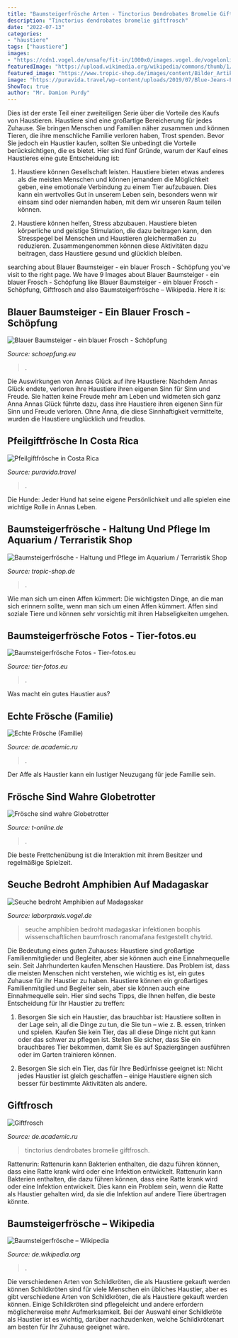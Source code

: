 ```yaml
---
title: "Baumsteigerfrösche Arten - Tinctorius Dendrobates Bromelie Giftfrosch"
description: "Tinctorius dendrobates bromelie giftfrosch"
date: "2022-07-13"
categories:
- "haustiere"
tags: ["haustiere"]
images:
- "https://cdn1.vogel.de/unsafe/fit-in/1000x0/images.vogel.de/vogelonline/bdb/835300/835340/original.jpg"
featuredImage: "https://upload.wikimedia.org/wikipedia/commons/thumb/1/17/Dendrobates_tinctorius_var_azureus_B300981_11.jpg/220px-Dendrobates_tinctorius_var_azureus_B300981_11.jpg"
featured_image: "https://www.tropic-shop.de/images/content/Bilder_Artikelbeschreibungen/Baumsteigerfroesche/baumsteigerfroesche_3.jpg"
image: "https://puravida.travel/wp-content/uploads/2019/07/Blue-Jeans-Frosch-Ofaga-pumilio-Pfeilgiftfrosch-Costa-Rica.jpg"
ShowToc: true
author: "Mr. Damion Purdy"
---
```



Dies ist der erste Teil einer zweiteiligen Serie über die Vorteile des Kaufs von Haustieren.
Haustiere sind eine großartige Bereicherung für jedes Zuhause. Sie bringen Menschen und Familien näher zusammen und können Tieren, die ihre menschliche Familie verloren haben, Trost spenden. Bevor Sie jedoch ein Haustier kaufen, sollten Sie unbedingt die Vorteile berücksichtigen, die es bietet. Hier sind fünf Gründe, warum der Kauf eines Haustieres eine gute Entscheidung ist:
1) Haustiere können Gesellschaft leisten. Haustiere bieten etwas anderes als die meisten Menschen und können jemandem die Möglichkeit geben, eine emotionale Verbindung zu einem Tier aufzubauen. Dies kann ein wertvolles Gut in unserem Leben sein, besonders wenn wir einsam sind oder niemanden haben, mit dem wir unseren Raum teilen können.

2) Haustiere können helfen, Stress abzubauen. Haustiere bieten körperliche und geistige Stimulation, die dazu beitragen kann, den Stresspegel bei Menschen und Haustieren gleichermaßen zu reduzieren. Zusammengenommen können diese Aktivitäten dazu beitragen, dass Haustiere gesund und glücklich bleiben.

	

		
searching about Blauer Baumsteiger - ein blauer Frosch - Schöpfung you've visit to the right page. We have 9 Images about Blauer Baumsteiger - ein blauer Frosch - Schöpfung like Blauer Baumsteiger - ein blauer Frosch - Schöpfung, Giftfrosch and also Baumsteigerfrösche – Wikipedia. Here it is:
		
    
## Blauer Baumsteiger - Ein Blauer Frosch - Schöpfung

<img loading=lazy src="https://www.schoepfung.eu/fileadmin/naturfotos/6/weitere/blauer_baumsteiger.jpg" onerror="this.onerror=null;this.src='https://tse3.mm.bing.net/th?id=OIP.GwDYB81zRtpq08pcAzwtngHaE8&amp;pid=15.1';" alt="Blauer Baumsteiger - ein blauer Frosch - Schöpfung">

_Source: schoepfung.eu_

>. 

	

Die Auswirkungen von Annas Glück auf ihre Haustiere: Nachdem Annas Glück endete, verloren ihre Haustiere ihren eigenen Sinn für Sinn und Freude. Sie hatten keine Freude mehr am Leben und widmeten sich ganz Anna
Annas Glück führte dazu, dass ihre Haustiere ihren eigenen Sinn für Sinn und Freude verloren. Ohne Anna, die diese Sinnhaftigkeit vermittelte, wurden die Haustiere unglücklich und freudlos.

    
## Pfeilgiftfrösche In Costa Rica

<img loading=lazy src="https://puravida.travel/wp-content/uploads/2019/07/Blue-Jeans-Frosch-Ofaga-pumilio-Pfeilgiftfrosch-Costa-Rica.jpg" onerror="this.onerror=null;this.src='https://tse3.mm.bing.net/th?id=OIP.BVuUaCECwLIL-a2cRp_kuAHaEt&amp;pid=15.1';" alt="Pfeilgiftfrösche in Costa Rica">

_Source: puravida.travel_

>. 

	

Die Hunde: Jeder Hund hat seine eigene Persönlichkeit und alle spielen eine wichtige Rolle in Annas Leben.

    
## Baumsteigerfrösche - Haltung Und Pflege Im Aquarium / Terraristik Shop

<img loading=lazy src="https://www.tropic-shop.de/images/content/Bilder_Artikelbeschreibungen/Baumsteigerfroesche/baumsteigerfroesche_3.jpg" onerror="this.onerror=null;this.src='https://tse1.mm.bing.net/th?id=OIP.1FBErLLCcLt8MLAhGQo7NwHaE8&amp;pid=15.1';" alt="Baumsteigerfrösche - Haltung und Pflege im Aquarium / Terraristik Shop">

_Source: tropic-shop.de_

>. 

	

Wie man sich um einen Affen kümmert: Die wichtigsten Dinge, an die man sich erinnern sollte, wenn man sich um einen Affen kümmert.
Affen sind soziale Tiere und können sehr vorsichtig mit ihren Habseligkeiten umgehen.

    
## Baumsteigerfrösche Fotos - Tier-fotos.eu

<img loading=lazy src="http://www.tier-fotos.eu/1200/faerberfrosch--19108.jpg" onerror="this.onerror=null;this.src='https://tse2.mm.bing.net/th?id=OIP.H3o6cwGus2FOwdVVBzQQYgHaFj&amp;pid=15.1';" alt="Baumsteigerfrösche Fotos - Tier-fotos.eu">

_Source: tier-fotos.eu_

>. 

	

Was macht ein gutes Haustier aus?

    
## Echte Frösche (Familie)

<img loading=lazy src="https://de.academic.ru/pictures/dewiki/50/220px-RanaCurtipes2.jpg" onerror="this.onerror=null;this.src='https://tse1.mm.bing.net/th?id=OIP.YcRd_kwRaq67AShVzAKWIAAAAA&amp;pid=15.1';" alt="Echte Frösche (Familie)">

_Source: de.academic.ru_

>. 

	

Der Affe als Haustier kann ein lustiger Neuzugang für jede Familie sein.

    
## Frösche Sind Wahre Globetrotter

<img loading=lazy src="http://bilder.t-online.de/b/65/32/71/88/id_65327188/tid_da/froesche-sind-sehr-vielseitige-amphibien-hier-sehen-sie-ein-erdbeerfroeschchen-aus-der-familie-der-baumsteigerfroesche-.jpg" onerror="this.onerror=null;this.src='https://tse4.mm.bing.net/th?id=OIP.YdUUtzpL2HEAyhBx7JlGNwHaEK&amp;pid=15.1';" alt="Frösche sind wahre Globetrotter">

_Source: t-online.de_

>. 

	

Die beste Frettchenübung ist die Interaktion mit ihrem Besitzer und regelmäßige Spielzeit.

    
## Seuche Bedroht Amphibien Auf Madagaskar

<img loading=lazy src="https://cdn1.vogel.de/unsafe/fit-in/1000x0/images.vogel.de/vogelonline/bdb/835300/835340/original.jpg" onerror="this.onerror=null;this.src='https://tse1.mm.bing.net/th?id=OIP.wGFgpO-AbO5vdfPH80cchgHaHd&amp;pid=15.1';" alt="Seuche bedroht Amphibien auf Madagaskar">

_Source: laborpraxis.vogel.de_

>seuche amphibien bedroht madagaskar infektionen boophis wissenschaftlichen baumfrosch ranomafana festgestellt chytrid. 

	

Die Bedeutung eines guten Zuhauses: Haustiere sind großartige Familienmitglieder und Begleiter, aber sie können auch eine Einnahmequelle sein.
Seit Jahrhunderten kaufen Menschen Haustiere. Das Problem ist, dass die meisten Menschen nicht verstehen, wie wichtig es ist, ein gutes Zuhause für ihr Haustier zu haben. Haustiere können ein großartiges Familienmitglied und Begleiter sein, aber sie können auch eine Einnahmequelle sein. Hier sind sechs Tipps, die Ihnen helfen, die beste Entscheidung für Ihr Haustier zu treffen:
1. Besorgen Sie sich ein Haustier, das brauchbar ist: Haustiere sollten in der Lage sein, all die Dinge zu tun, die Sie tun – wie z. B. essen, trinken und spielen. Kaufen Sie kein Tier, das all diese Dinge nicht gut kann oder das schwer zu pflegen ist. Stellen Sie sicher, dass Sie ein brauchbares Tier bekommen, damit Sie es auf Spaziergängen ausführen oder im Garten trainieren können.

2. Besorgen Sie sich ein Tier, das für Ihre Bedürfnisse geeignet ist: Nicht jedes Haustier ist gleich geschaffen – einige Haustiere eignen sich besser für bestimmte Aktivitäten als andere.

    
## Giftfrosch

<img loading=lazy src="http://de.academic.ru/pictures/dewiki/70/Farberfrosch_Dendrobates_tinctorius.jpg" onerror="this.onerror=null;this.src='https://tse3.mm.bing.net/th?id=OIP.UWb0pZVif9p5dHtIQFJw2QHaFj&amp;pid=15.1';" alt="Giftfrosch">

_Source: de.academic.ru_

>tinctorius dendrobates bromelie giftfrosch. 

	

Rattenurin: Rattenurin kann Bakterien enthalten, die dazu führen können, dass eine Ratte krank wird oder eine Infektion entwickelt.
Rattenurin kann Bakterien enthalten, die dazu führen können, dass eine Ratte krank wird oder eine Infektion entwickelt. Dies kann ein Problem sein, wenn die Ratte als Haustier gehalten wird, da sie die Infektion auf andere Tiere übertragen könnte.

    
## Baumsteigerfrösche – Wikipedia

<img loading=lazy src="https://upload.wikimedia.org/wikipedia/commons/thumb/1/17/Dendrobates_tinctorius_var_azureus_B300981_11.jpg/220px-Dendrobates_tinctorius_var_azureus_B300981_11.jpg" onerror="this.onerror=null;this.src='https://tse4.mm.bing.net/th?id=OIP.3zbV94nl9bSRKWeHw1EmmAAAAA&amp;pid=15.1';" alt="Baumsteigerfrösche – Wikipedia">

_Source: de.wikipedia.org_

>. 

	

Die verschiedenen Arten von Schildkröten, die als Haustiere gekauft werden können
Schildkröten sind für viele Menschen ein übliches Haustier, aber es gibt verschiedene Arten von Schildkröten, die als Haustiere gekauft werden können. Einige Schildkröten sind pflegeleicht und andere erfordern möglicherweise mehr Aufmerksamkeit. Bei der Auswahl einer Schildkröte als Haustier ist es wichtig, darüber nachzudenken, welche Schildkrötenart am besten für Ihr Zuhause geeignet wäre.

